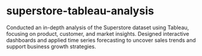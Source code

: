 # superstore-tableau-analysis
Conducted an in-depth analysis of the Superstore dataset using Tableau, focusing on product, customer, and market insights. Designed interactive dashboards and applied time series forecasting to uncover sales trends and support business growth strategies.
